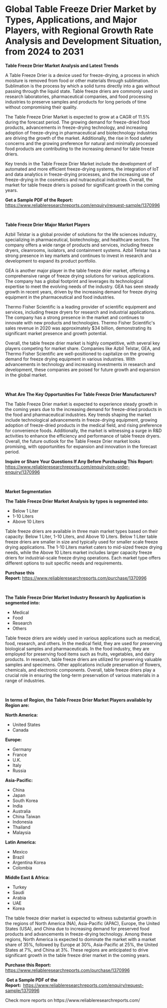 <p><h1>Global Table Freeze Drier Market by Types, Applications, and Major Players, with Regional Growth Rate Analysis and Development Situation, from 2024 to 2031</h1></p><p><strong>Table Freeze Drier Market Analysis and Latest Trends</strong></p>
<p><p>A Table Freeze Drier is a device used for freeze-drying, a process in which moisture is removed from food or other materials through sublimation. Sublimation is the process by which a solid turns directly into a gas without passing through the liquid state. Table freeze driers are commonly used in research laboratories, pharmaceutical companies, and food processing industries to preserve samples and products for long periods of time without compromising their quality.</p><p>The Table Freeze Drier Market is expected to grow at a CAGR of 11.5% during the forecast period. The growing demand for freeze-dried food products, advancements in freeze-drying technology, and increasing adoption of freeze-drying in pharmaceutical and biotechnology industries are driving the growth of the market. Additionally, the rise in food safety concerns and the growing preference for natural and minimally processed food products are contributing to the increasing demand for table freeze driers.</p><p>Key trends in the Table Freeze Drier Market include the development of automated and more efficient freeze-drying systems, the integration of IoT and data analytics in freeze-drying processes, and the increasing use of freeze-drying in the cosmetics and nutraceutical industries. Overall, the market for table freeze driers is poised for significant growth in the coming years.</p></p>
<p><strong>Get a Sample PDF of the Report:&nbsp;</strong> <a href="https://www.reliableresearchreports.com/enquiry/request-sample/1370996">https://www.reliableresearchreports.com/enquiry/request-sample/1370996</a></p>
<p>&nbsp;</p>
<p><strong>Table Freeze Drier Major Market Players</strong></p>
<p><p>Azbil Telstar is a global provider of solutions for the life sciences industry, specializing in pharmaceutical, biotechnology, and healthcare sectors. The company offers a wide range of products and services, including freeze dryers, cleanrooms, isolators, and containment systems. Azbil Telstar has a strong presence in key markets and continues to invest in research and development to expand its product portfolio.</p><p>GEA is another major player in the table freeze drier market, offering a comprehensive range of freeze drying solutions for various applications. The company has a global footprint and leverages its technological expertise to meet the evolving needs of the industry. GEA has seen steady growth in recent years, driven by the increasing demand for freeze drying equipment in the pharmaceutical and food industries.</p><p>Thermo Fisher Scientific is a leading provider of scientific equipment and services, including freeze dryers for research and industrial applications. The company has a strong presence in the market and continues to innovate with new products and technologies. Thermo Fisher Scientific's sales revenue in 2020 was approximately $34 billion, demonstrating its significant market presence and growth potential.</p><p>Overall, the table freeze drier market is highly competitive, with several key players competing for market share. Companies like Azbil Telstar, GEA, and Thermo Fisher Scientific are well-positioned to capitalize on the growing demand for freeze drying equipment in various industries. With advancements in technology and increasing investments in research and development, these companies are poised for future growth and expansion in the global market.</p></p>
<p>&nbsp;</p>
<p><strong>What Are The Key Opportunities For Table Freeze Drier Manufacturers?</strong></p>
<p><p>The Table Freeze Drier market is expected to experience steady growth in the coming years due to the increasing demand for freeze-dried products in the food and pharmaceutical industries. Key trends shaping the market include technological advancements in freeze-drying equipment, growing adoption of freeze-dried products in the medical field, and rising preference for convenience foods. Additionally, the market is witnessing a surge in R&D activities to enhance the efficiency and performance of table freeze dryers. Overall, the future outlook for the Table Freeze Drier market looks promising, with opportunities for expansion and innovation in the forecast period.</p></p>
<p><strong>Inquire or Share Your Questions If Any Before Purchasing This Report:</strong> <a href="https://www.reliableresearchreports.com/enquiry/pre-order-enquiry/1370996">https://www.reliableresearchreports.com/enquiry/pre-order-enquiry/1370996</a></p>
<p>&nbsp;</p>
<p><strong>Market Segmentation</strong></p>
<p><strong>The Table Freeze Drier Market Analysis by types is segmented into:</strong></p>
<p><ul><li>Below 1 Liter</li><li>1-10 Liters</li><li>Above 10 Liters</li></ul></p>
<p><p>Table freeze driers are available in three main market types based on their capacity: Below 1 Liter, 1-10 Liters, and Above 10 Liters. Below 1 Liter table freeze driers are smaller in size and typically used for smaller scale freeze drying applications. The 1-10 Liters market caters to mid-sized freeze drying needs, while the Above 10 Liters market includes larger capacity freeze driers for industrial-scale freeze drying operations. Each market type offers different options to suit specific needs and requirements.</p></p>
<p><strong>Purchase this Report:&nbsp;</strong><a href="https://www.reliableresearchreports.com/purchase/1370996">https://www.reliableresearchreports.com/purchase/1370996</a></p>
<p>&nbsp;</p>
<p><strong>The Table Freeze Drier Market Industry Research by Application is segmented into:</strong></p>
<p><ul><li>Medical</li><li>Food</li><li>Research</li><li>Others</li></ul></p>
<p><p>Table freeze driers are widely used in various applications such as medical, food, research, and others. In the medical field, they are used for preserving biological samples and pharmaceuticals. In the food industry, they are employed for preserving food items such as fruits, vegetables, and dairy products. In research, table freeze driers are utilized for preserving valuable samples and specimens. Other applications include preservation of flowers, chemicals, and electronic components. Overall, table freeze driers play a crucial role in ensuring the long-term preservation of various materials in a range of industries.</p></p>
<p>&nbsp;</p>
<p><strong>In terms of Region, the Table Freeze Drier Market Players available by Region are:</strong></p>
<p>
    <p> <strong> North America: </strong>
        <ul>
            <li>United States</li>
            <li>Canada</li>
        </ul>
        </p> 
    <p> <strong> Europe: </strong>
        <ul>
            <li>Germany</li>
            <li>France</li>
            <li>U.K.</li>
            <li>Italy</li>
            <li>Russia</li>
        </ul>
        </p> 
    <p> <strong> Asia-Pacific: </strong>
        <ul>
            <li>China</li>
            <li>Japan</li>
            <li>South Korea</li>
            <li>India</li>
            <li>Australia</li>
            <li>China Taiwan</li>
            <li>Indonesia</li>
            <li>Thailand</li>
            <li>Malaysia</li>
        </ul>
        </p> 
    <p> <strong> Latin America: </strong>
        <ul>
            <li>Mexico</li>
            <li>Brazil</li>
            <li>Argentina Korea</li>
            <li>Colombia</li>
        </ul>
        </p> 
    <p> <strong> Middle East & Africa: </strong>
        <ul>
            <li>Turkey</li>
            <li>Saudi</li>
            <li>Arabia</li>
            <li>UAE</li>
            <li>Korea</li>
        </ul>
    </p>
    </p>
<p><p>The table freeze drier market is expected to witness substantial growth in the regions of North America (NA), Asia-Pacific (APAC), Europe, the United States (USA), and China due to increasing demand for preserved food products and advancements in freeze-drying technology. Among these regions, North America is expected to dominate the market with a market share of 35%, followed by Europe at 30%, Asia-Pacific at 25%, the United States at 7%, and China at 3%. These regions are anticipated to drive significant growth in the table freeze drier market in the coming years.</p></p>
<p><strong>Purchase this Report: </strong><a href="https://www.reliableresearchreports.com/purchase/1370996">https://www.reliableresearchreports.com/purchase/1370996</a></p>
<p>&nbsp;<strong>Get a Sample PDF of the Report:&nbsp;&nbsp;</strong><a href="https://www.reliableresearchreports.com/enquiry/request-sample/1370996">https://www.reliableresearchreports.com/enquiry/request-sample/1370996</a></p>
<p><strong></strong></p>
<p>Check more reports on https://www.reliableresearchreports.com/</p>